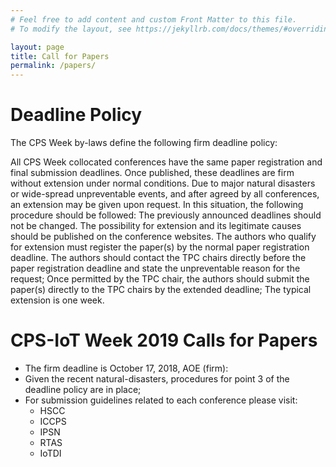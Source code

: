 ```yaml
---
# Feel free to add content and custom Front Matter to this file.
# To modify the layout, see https://jekyllrb.com/docs/themes/#overriding-theme-defaults

layout: page
title: Call for Papers
permalink: /papers/
---
```


# Deadline Policy
The CPS Week by-laws define the following firm deadline policy:

All CPS Week collocated conferences have the same paper registration and final submission deadlines.
Once published, these deadlines are firm without extension under normal conditions.
Due to major natural disasters or wide-spread unpreventable events, and after agreed by all conferences, an extension may be given upon request. In this situation, the following procedure should be followed:
The previously announced deadlines should not be changed.
The possibility for extension and its legitimate causes should be published on the conference websites.
The authors who qualify for extension must register the paper(s) by the normal paper registration deadline.
The authors should contact the TPC chairs directly before the paper registration deadline and state the unpreventable reason for the request;
Once permitted by the TPC chair, the authors should submit the paper(s) directly to the TPC chairs by the extended deadline;
The typical extension is one week.
 

# CPS-IoT Week 2019 Calls for Papers
- The firm deadline is October 17, 2018, AOE (firm):
- Given the recent natural-disasters, procedures for point 3 of the deadline policy are in place;
- For submission guidelines related to each conference please visit:
    - HSCC
    - ICCPS
    - IPSN
    - RTAS
    - IoTDI
 

